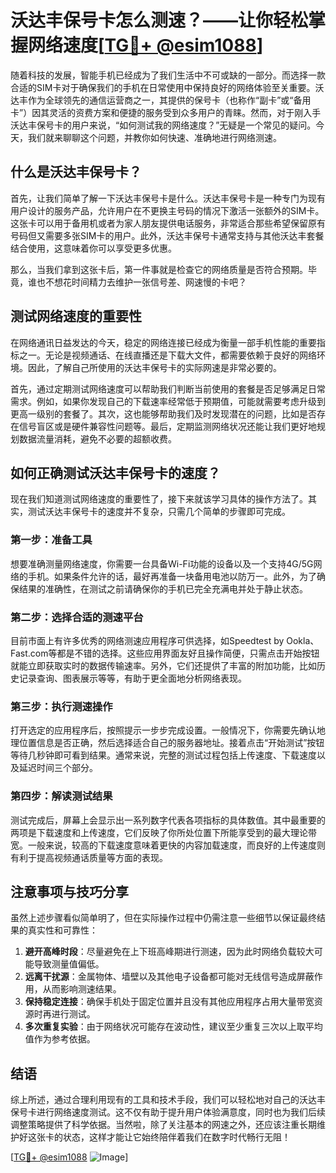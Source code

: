 # 沃达丰保号卡怎么测速？——让你轻松掌握网络速度[[TG💪+ @esim1088](https://t.me/s/esim1088)]

随着科技的发展，智能手机已经成为了我们生活中不可或缺的一部分。而选择一款合适的SIM卡对于确保我们的手机在日常使用中保持良好的网络体验至关重要。沃达丰作为全球领先的通信运营商之一，其提供的保号卡（也称作“副卡”或“备用卡”）因其灵活的资费方案和便捷的服务受到众多用户的青睐。然而，对于刚入手沃达丰保号卡的用户来说，“如何测试我的网络速度？”无疑是一个常见的疑问。今天，我们就来聊聊这个问题，并教你如何快速、准确地进行网络测速。

## 什么是沃达丰保号卡？

首先，让我们简单了解一下沃达丰保号卡是什么。沃达丰保号卡是一种专门为现有用户设计的服务产品，允许用户在不更换主号码的情况下激活一张额外的SIM卡。这张卡可以用于备用机或者为家人朋友提供电话服务，非常适合那些希望保留原有号码但又需要多张SIM卡的用户。此外，沃达丰保号卡通常支持与其他沃达丰套餐结合使用，这意味着你可以享受更多优惠。

那么，当我们拿到这张卡后，第一件事就是检查它的网络质量是否符合预期。毕竟，谁也不想花时间精力去维护一张信号差、网速慢的卡吧？

## 测试网络速度的重要性

在网络通讯日益发达的今天，稳定的网络连接已经成为衡量一部手机性能的重要指标之一。无论是视频通话、在线直播还是下载大文件，都需要依赖于良好的网络环境。因此，了解自己所使用的沃达丰保号卡的实际网速是非常必要的。

首先，通过定期测试网络速度可以帮助我们判断当前使用的套餐是否足够满足日常需求。例如，如果你发现自己的下载速率经常低于预期值，可能就需要考虑升级到更高一级别的套餐了。其次，这也能够帮助我们及时发现潜在的问题，比如是否存在信号盲区或是硬件兼容性问题等。最后，定期监测网络状况还能让我们更好地规划数据流量消耗，避免不必要的超额收费。

## 如何正确测试沃达丰保号卡的速度？

现在我们知道测试网络速度的重要性了，接下来就该学习具体的操作方法了。其实，测试沃达丰保号卡的速度并不复杂，只需几个简单的步骤即可完成。

### 第一步：准备工具
想要准确测量网络速度，你需要一台具备Wi-Fi功能的设备以及一个支持4G/5G网络的手机。如果条件允许的话，最好再准备一块备用电池以防万一。此外，为了确保结果的准确性，在测试之前请确保你的手机已完全充满电并处于静止状态。

### 第二步：选择合适的测速平台
目前市面上有许多优秀的网络测速应用程序可供选择，如Speedtest by Ookla、Fast.com等都是不错的选择。这些应用界面友好且操作简便，只需点击开始按钮就能立即获取实时的数据传输速率。另外，它们还提供了丰富的附加功能，比如历史记录查询、图表展示等等，有助于更全面地分析网络表现。

### 第三步：执行测速操作
打开选定的应用程序后，按照提示一步步完成设置。一般情况下，你需要先确认地理位置信息是否正确，然后选择适合自己的服务器地址。接着点击“开始测试”按钮等待几秒钟即可看到结果。通常来说，完整的测试过程包括上传速度、下载速度以及延迟时间三个部分。

### 第四步：解读测试结果
测试完成后，屏幕上会显示出一系列数字代表各项指标的具体数值。其中最重要的两项是下载速度和上传速度，它们反映了你所处位置下所能享受到的最大理论带宽。一般来说，较高的下载速度意味着更快的内容加载速度，而良好的上传速度则有利于提高视频通话质量等方面的表现。

## 注意事项与技巧分享

虽然上述步骤看似简单明了，但在实际操作过程中仍需注意一些细节以保证最终结果的真实性和可靠性：

1. **避开高峰时段**：尽量避免在上下班高峰期进行测速，因为此时网络负载较大可能导致测量值偏低。
2. **远离干扰源**：金属物体、墙壁以及其他电子设备都可能对无线信号造成屏蔽作用，从而影响测速结果。
3. **保持稳定连接**：确保手机处于固定位置并且没有其他应用程序占用大量带宽资源时再进行测试。
4. **多次重复实验**：由于网络状况可能存在波动性，建议至少重复三次以上取平均值作为参考依据。

## 结语

综上所述，通过合理利用现有的工具和技术手段，我们可以轻松地对自己的沃达丰保号卡进行网络速度测试。这不仅有助于提升用户体验满意度，同时也为我们后续调整策略提供了科学依据。当然啦，除了关注基本的网速之外，还应该注重长期维护好这张卡的状态，这样才能让它始终陪伴着我们在数字时代畅行无阻！

[[TG💪+ @esim1088](https://t.me/s/esim1088) ![Image](https://i.postimg.cc/4NQfJmqS/Snipaste-2025-05-13-00-14-12.png)]
